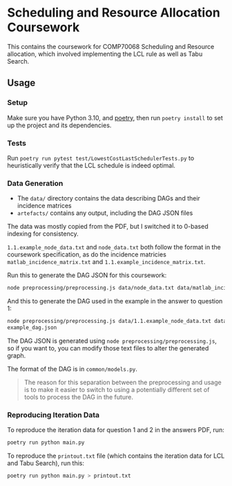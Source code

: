 # Scheduling and Resource Allocation Coursework
This contains the coursework for COMP70068 Scheduling and Resource allocation, which involved implementing the LCL rule as well as Tabu Search.
## Usage
### Setup
Make sure you have Python 3.10, and [poetry](https://python-poetry.org/), then run `poetry install` to set up the project and its dependencies.

### Tests
Run `poetry run pytest test/LowestCostLastSchedulerTests.py` to heuristically verify that the LCL schedule is indeed optimal.

### Data Generation
- The `data/` directory contains the data describing DAGs and their incidence matrices
- `artefacts/` contains any output, including the DAG JSON files

The data was mostly copied from the PDF, but I switched it to 0-based indexing for consistency.

`1.1.example_node_data.txt` and `node_data.txt` both follow the format in the coursework specification, as do the incidence matricies `matlab_incidence_matrix.txt` and `1.1.example_incidence_matrix.txt`.

Run this to generate the DAG JSON for this coursework:
```sh
node preprocessing/preprocessing.js data/node_data.txt data/matlab_incidence_matrix.txt artefacts/cw_dag.json
```

And this to generate the DAG used in the example in the answer to question 1:
```sh
node preprocessing/preprocessing.js data/1.1.example_node_data.txt data/1.1.example_incidence_matrix.txt artefacts/
example_dag.json
```

The DAG JSON is generated using `node preprocessing/preprocessing.js`, so if you want to, you can modify those text files to alter the generated graph.

The format of the DAG is in `common/models.py`.

> The reason for this separation between the preprocessing and usage is to make it easier to switch to using a potentially different set of tools to process the DAG in the future.
### Reproducing Iteration Data
To reproduce the iteration data for question 1 and 2 in the answers PDF, run:
```sh
poetry run python main.py
```

To reproduce the `printout.txt` file (which contains the iteration data for LCL and Tabu Search), run this:
```sh
poetry run python main.py > printout.txt 
```
